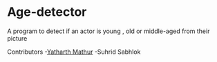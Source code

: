 # Age-detector
A program to detect if an actor is young , old or middle-aged from their picture

Contributors
-[Yatharth Mathur](https://github.com/yatharthmathur)
-Suhrid Sabhlok
